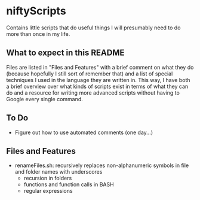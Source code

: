 # niftyScripts
Contains little scripts that do useful things I will presumably need to do more than once in my life.

## What to expect in this README
Files are listed in "Files and Features" with a brief comment on what they do (because hopefully I still sort of remember that) and a list of special techniques I used in the language they are written in. This way, I have both a brief overview over what kinds of scripts exist in terms of what they can do and a resource for writing more advanced scripts without having to Google every single command.

## To Do
* Figure out how to use automated comments (one day...)

## Files and Features
* renameFiles.sh: recursively replaces non-alphanumeric symbols in file and folder names with underscores
	- recursion in folders
	- functions and function calls in BASH
	- regular expressions
